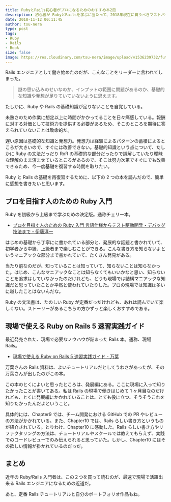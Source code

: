 ```yaml
---
title: RubyとRails初心者がプロになるためのおすすめ本2冊
description: 初心者が RubyとRailsを学ぶに当たって、2018年現在に買うべきマストバイ本を紹介します
date: 2018-11-12 00:11:45
author: tsu-nera
type: post
tags:
- Ruby
- Rails
- Book
size: false
image: https://res.cloudinary.com/tsu-nera/image/upload/v1536239732/futurismo/thumbnails/rails-logo.png
---
```


Rails エンジニアとして働き始めたのだが、こんなことをリーダーに言われてしまった。

> 謎の思い込みのせいなのか、インプットの範囲に問題があるのか、基礎的な知識や発想が足りていていないように思えます。

たしかに、Ruby や Rails の基礎知識が足りないことを自覚している。

未熟さのため作業に想定以上に時間がかかってることを日々痛感している。報酬に対する対価として技術力を提供する必要があるため、そこのところを期待に答えられていないことは致命的だ。

遅い原因は基礎的な知識と発想力。発想力は経験によるパターンの蓄積によるところが大きいので、すぐには改善できない。基礎的知識という点について、たしかに Ruby の文法だっだり RoR の基礎的な部分だったりで誤解していたり曖昧な理解のまま済ませているところがあるので、そこは努力次第ですぐにでも改善できるため、今一度基礎を復習する時間を取りたい。

Ruby と Rails の基礎を再復習するために、以下の 2 つの本を読んだので、簡単に感想を書きたいと思います。

## プロを目指す人のための Ruby 入門

Ruby を初級から上級まで学ぶための決定版。通称チェリー本。

- [プロを目指す人のための Ruby 入門 言語仕様からテスト駆動開発・デバッグ技法まで - 伊藤淳一](https://amzn.to/2RPoZ8K)

はじめの基礎から丁寧にに書かれている部分と、発展的な話題と書かれていて、初学者から中級、上級者まで楽しむことができる。こんな書き方を知らないよというマニアックな部分まで書かれていて、たくさん発見がある。

当たり前なのだが、知っていることは知っていて、知らないことは知らなかった。はじめ、こんなマニアックなことは知らなくてもいいかなと思い、知らないことを追求はしていなかったのだけれども、どうも現場では結構マニアックな知識だと思っていたことか平然と使われていたりした。プロの現場では知識は多いに越したことはないんだな。

Ruby の文法書は、たのしい Ruby が定番だっだけれども、あれは読んでいて楽しくない。ストーリーがあるこちらの方かずっと楽しくおすすめである。

## 現場で使える Ruby on Rails 5 速習実践ガイド

最近発売された、現場で必要なノウハウが詰まった Rails 本。通称、現場 Rails。

- [現場で使える Ruby on Rails 5 速習実践ガイド - 万葉](https://amzn.to/2QvGZVm)

万葉さんの Rails 資料は、よいチュートリアルだとしてうわさがあったが、その万葉さんが出したのがこの本。

この本のとくによいと思ったところは、発展編にある。ここに現場に入って知りたかったことが書いてある。私は Rails の現場で働きはじめて 1 ヶ月目なのだけれども、とくに発展編にかかれていることは、とても役に立つ、そうそうこれを知りたかったんだよということ。

具体的には、Chapter9 では、チーム開発における GitHub での PR やレビューの方法がかかれている。また、Chapter10 では、Rails らしい書き方というものが紹介されている。とりわけ、Chapter10 に感動した。Rails らしい書き方やリファクタリングの方法は、チュートリアルやスクールでは教えてもらえず、実践でのコードレビューでのみ伝えられると思っていた。しかし、Chapter10 にはその欲しい情報が掛かれているのだっだ。

## まとめ

近年の Ruby/Rails 入門者は、この２つを買って読むのが、最速で現場で活躍出来る Rails エンジニアになるための近道だ。

あと、定番 Rails チュートリアルと自分のボートフォリオ作品もね。
